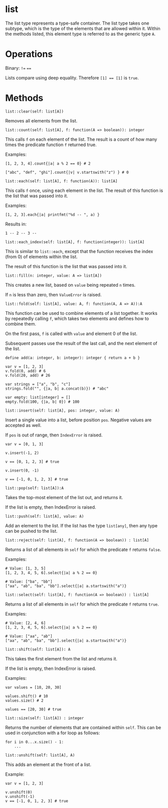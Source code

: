 list
====

The list type represents a type-safe container. The list type takes one subtype, which is the type of the elements that are allowed within it. Within the methods listed, this element type is referred to as the generic type `A`.

# Operations

Binary: `!=` `==`

Lists compare using deep equality. Therefore `[1] == [1]` is `true`.

# Methods

`list::clear(self: list[A])`

Removes all elements from the list.


`list::count(self: list[A], f: function(A => boolean)): integer`

This calls `f` on each element of the list. The result is a count of how many times the predicate function `f` returned true.

Examples:

```
[1, 2, 3, 4].count{|a| a % 2 == 0} # 2

["abc", "def", "ghi"].count{|v| v.startswith("z") } # 0
```


`list::each(self: list[A], f: function(A)): list[A]`

This calls `f` once, using each element in the list. The result of this function is the list that was passed into it.

Examples:

```
[1, 2, 3].each{|a| printfmt("%d -- ", a) }
```

Results in:

```
1 -- 2 -- 3 --
```


`list::each_index(self: list[A], f: function(integer)): list[A]`

This is similar to `list::each`, except that the function receives the index (from 0) of elements within the list.

The result of this function is the list that was passed into it.


`list::fill(n: integer, value: A => list[A])`

This creates a new list, based on `value` being repeated `n` times.

If `n` is less than zero, then `ValueError` is raised.


`list::fold(self: list[A], value: A, f: function(A, A => A)):A`

This function can be used to combine elements of a list together. It works by repeatedly calling `f`, which takes two elements and defines how to combine them.

On the first pass, `f` is called with `value` and element 0 of the list.

Subsequent passes use the result of the last call, and the next element of the list.

```
define add(a: integer, b: integer): integer { return a + b }

var v = [1, 2, 3]
v.fold(0, add) # 6
v.fold(20, add) # 26

var strings = ["a", "b", "c"]
strings.fold("", {|a, b| a.concat(b)}) # "abc"

var empty: list[integer] = []
empty.fold(100, {|a, b| 0}) # 100
```


`list::insert(self: list[A], pos: integer, value: A)`

Insert a single value into a list, before position `pos`. Negative values are accepted as well.

If `pos` is out of range, then `IndexError` is raised.

```
var v = [0, 1, 3]

v.insert(-1, 2)

v == [0, 1, 2, 3] # true

v.insert(0, -1)

v == [-1, 0, 1, 2, 3] # true
```


`list::pop(self: list[A]):A`

Takes the top-most element of the list out, and returns it.

If the list is empty, then IndexError is raised.


`list::push(self: list[A], value: A)`

Add an element to the list. If the list has the type `list[any]`, then any type can be pushed to the list.


`list::reject(self: list[A], f: function(A => boolean)) : list[A]`

Returns a list of all elements in `self` for which the predicate `f` returns `false`.

Examples:

```
# Value: [1, 3, 5]
[1, 2, 3, 4, 5, 6].select{|a| a % 2 == 0}

# Value: ["ba", "bb"]
["aa", "ab", "ba", "bb"].select{|a| a.startswith("a")}
```


`list::select(self: list[A], f: function(A => boolean)) : list[A]`

Returns a list of all elements in `self` for which the predicate `f` returns `true`.

Examples:

```
# Value: [2, 4, 6]
[1, 2, 3, 4, 5, 6].select{|a| a % 2 == 0}

# Value: ["aa", "ab"]
["aa", "ab", "ba", "bb"].select{|a| a.startswith("a")}
```


`list::shift(self: list[A]): A`

This takes the first element from the list and returns it.

If the list is empty, then IndexError is raised.

Examples:

```
var values = [10, 20, 30]

values.shift() # 10
values.size() # 2

values == [20, 30] # true
```


`list::size(self: list[A]) : integer`

Returns the number of elements that are contained within `self`. This can be used in conjunction with a for loop as follows:

```
for i in 0...x.size() - 1:
    ...
```


`list::unshift(self: list[A], A)`

This adds an element at the front of a list.

Example:

```
var v = [1, 2, 3]

v.unshift(0)
v.unshift(-1)
v == [-1, 0, 1, 2, 3] # true
```
